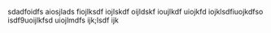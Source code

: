 sdadfoidfs aiosjlads fiojlksdf iojlskdf oijldskf ioujlkdf uiojkfd iojklsdfiuojkdfso isdf9uoijlkfsd uiojlmdfs ijk;lsdf ijk